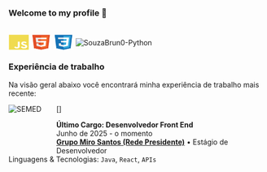 ### Welcome to my profile 👋
<div style="display: inline_block"><br>
  <img align="center" alt="SouzaBrun0-Js" height="30" width="40" src="https://raw.githubusercontent.com/devicons/devicon/master/icons/javascript/javascript-plain.svg">
  <img align="center" alt="SouzaBrun0-HTML" height="30" width="40" src="https://raw.githubusercontent.com/devicons/devicon/master/icons/html5/html5-original.svg">
  <img align="center" alt="SouzaBrun0-CSS" height="30" width="40" src="https://raw.githubusercontent.com/devicons/devicon/master/icons/css3/css3-original.svg">
  <img align="center" alt="SouzaBrun0-Python" height="30" width="40" src="https://icons.veryicon.com/png/o/business/vscode-program-item-icon/react-3.png">
</div>

### Experiência de trabalho
Na visão geral abaixo você encontrará minha experiência de trabalho mais recente:

[<img align="left" height="94px" width="94px" alt="SEMED" src="https://www.google.com/url?sa=i&url=https%3A%2F%2Fsistema.redepresidente.com.br%2F&psig=AOvVaw328VfLr9F8tbUQbPtnW_GU&ust=1749478543592000&source=images&cd=vfe&opi=89978449&ved=0CBQQjRxqFwoTCJib-cqB4o0DFQAAAAAdAAAAABAE
"/>]

**Último Cargo: Desenvolvedor Front End** \
Junho de 2025 - o momento \
[**Grupo Miro Santos (Rede Presidente)**](https://redepresidente.com.br/quem-somos/) • Estágio de Desenvolvedor \
Linguagens & Tecnologias: `Java`, `React`, `APIs`\
<br/>
